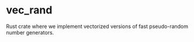 # vec_rand
Rust crate where we implement vectorized versions of fast pseudo-random number generators.
